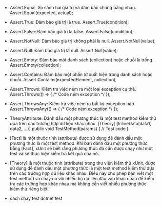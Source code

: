 - Assert.Equal:
So sánh hai giá trị và đảm bảo chúng bằng nhau.
Assert.Equal(expected, actual);

- Assert.True:
Đảm bảo giá trị là true.
Assert.True(condition);

- Assert.False:
Đảm bảo giá trị là false.
Assert.False(condition);

- Assert.NotNull:
Đảm bảo giá trị không phải là null.
Assert.NotNull(value);

- Assert.Null:
Đảm bảo giá trị là null.
Assert.Null(value);

- Assert.Empty:
Đảm bảo một danh sách (collection) hoặc chuỗi là trống.
Assert.Empty(collection);

- Assert.Contains:
Đảm bảo một phần tử xuất hiện trong danh sách hoặc chuỗi.
Assert.Contains(expectedElement, collection);

- Assert.Throws:
Kiểm tra việc ném ra một loại exception cụ thể.
Assert.Throws<ExpectedExceptionType>(() => { /* Code ném exception */ });

- Assert.ThrowsAny:
Kiểm tra việc ném ra bất kỳ exception nào.
Assert.ThrowsAny<Exception>(() => { /* Code ném exception */ });

- TheoryAttribute:
Đánh dấu một phương thức là một test method kiểm thử dựa trên các trường hợp dữ liệu khác nhau.
[Theory]
[InlineData(data1, data2, ...)]
public void TestMethod(params)
{
    // Test code
}

- [Fact] là một thuộc tính (attribute) được sử dụng để đánh dấu một phương thức là một test method. Khi bạn đánh dấu một phương thức bằng [Fact], xUnit sẽ biết rằng phương thức đó cần được chạy như một test và sẽ thực hiện kiểm tra kết quả của nó.
- [Theory] là một thuộc tính (attribute) trong thư viện kiểm thử xUnit, được sử dụng để đánh dấu một phương thức là một test method kiểm thử dựa trên các trường hợp dữ liệu khác nhau. Điều này cho phép bạn viết một test method và chạy nó với nhiều bộ dữ liệu đầu vào khác nhau để kiểm tra các trường hợp khác nhau mà không cần viết nhiều phương thức kiểm thử riêng biệt.


- cách chạy test dotnet test    